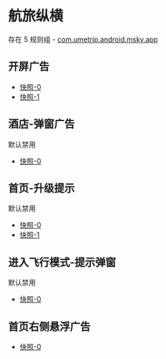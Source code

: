 # 航旅纵横

存在 5 规则组 - [com.umetrip.android.msky.app](/src/apps/com.umetrip.android.msky.app.ts)

## 开屏广告

- [快照-0](https://i.gkd.li/import/12642287)
- [快照-1](https://i.gkd.li/import/13328294)

## 酒店-弹窗广告

默认禁用

- [快照-0](https://i.gkd.li/import/12909632)

## 首页-升级提示

默认禁用

- [快照-0](https://i.gkd.li/import/12838294)
- [快照-1](https://i.gkd.li/import/12838293)

## 进入飞行模式-提示弹窗

默认禁用

- [快照-0](https://i.gkd.li/import/12750185)

## 首页右侧悬浮广告

- [快照-0](https://i.gkd.li/import/12783264)
